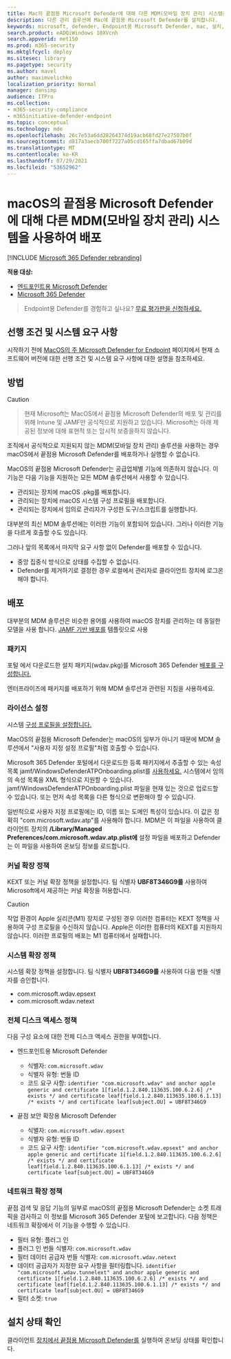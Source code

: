 ```yaml
---
title: Mac의 끝점용 Microsoft Defender에 대해 다른 MDM(모바일 장치 관리) 시스템을 사용하여 배포
description: 다른 관리 솔루션에 Mac에 끝점용 Microsoft Defender를 설치합니다.
keywords: microsoft, defender, Endpoint용 Microsoft Defender, mac, 설치, 배포, macos, 카탈로니아, mojave, high sierra
search.product: eADQiWindows 10XVcnh
search.appverid: met150
ms.prod: m365-security
ms.mktglfcycl: deploy
ms.sitesec: library
ms.pagetype: security
ms.author: mavel
author: maximvelichko
localization_priority: Normal
manager: dansimp
audience: ITPro
ms.collection:
- m365-security-compliance
- m365initiative-defender-endpoint
ms.topic: conceptual
ms.technology: mde
ms.openlocfilehash: 26c7e53a6dd28264374d19acb68fd27e27507b0f
ms.sourcegitcommit: d817a3aecb700f7227a05cd165ffa7dbad67b09d
ms.translationtype: MT
ms.contentlocale: ko-KR
ms.lasthandoff: 07/29/2021
ms.locfileid: "53652962"
---
```

# <a name="deployment-with-a-different-mobile-device-management-mdm-system-for-microsoft-defender-for-endpoint-on-macos"></a>macOS의 끝점용 Microsoft Defender에 대해 다른 MDM(모바일 장치 관리) 시스템을 사용하여 배포

[!INCLUDE [Microsoft 365 Defender rebranding](../../includes/microsoft-defender.md)]


**적용 대상:**
- [엔드포인트용 Microsoft Defender](https://go.microsoft.com/fwlink/p/?linkid=2154037)
- [Microsoft 365 Defender](https://go.microsoft.com/fwlink/?linkid=2118804)

> Endpoint용 Defender를 경험하고 싶나요? [무료 평가판을 신청하세요.](https://signup.microsoft.com/create-account/signup?products=7f379fee-c4f9-4278-b0a1-e4c8c2fcdf7e&ru=https://aka.ms/MDEp2OpenTrial?ocid=docs-wdatp-investigateip-abovefoldlink)
 
## <a name="prerequisites-and-system-requirements"></a>선행 조건 및 시스템 요구 사항

시작하기 전에 [MacOS의 주 Microsoft Defender for Endpoint](microsoft-defender-endpoint-mac.md) 페이지에서 현재 소프트웨어 버전에 대한 선행 조건 및 시스템 요구 사항에 대한 설명을 참조하세요.


## <a name="approach"></a>방법

> [!CAUTION]

> 현재 Microsoft는 MacOS에서 끝점용 Microsoft Defender의 배포 및 관리를 위해 Intune 및 JAMF만 공식적으로 지원하고 있습니다. Microsoft는 아래 제공된 정보에 대해 표현적 또는 암시적 보증을하지 않습니다.

조직에서 공식적으로 지원되지 않는 MDM(모바일 장치 관리) 솔루션을 사용하는 경우 macOS에서 끝점용 Microsoft Defender를 배포하거나 실행할 수 없습니다.

MacOS의 끝점용 Microsoft Defender는 공급업체별 기능에 의존하지 않습니다. 이 기능은 다음 기능을 지원하는 모든 MDM 솔루션에서 사용할 수 있습니다.

- 관리되는 장치에 macOS .pkg를 배포합니다.
- 관리되는 장치에 macOS 시스템 구성 프로필을 배포합니다.
- 관리되는 장치에서 임의로 관리자가 구성한 도구/스크립트를 실행합니다.

대부분의 최신 MDM 솔루션에는 이러한 기능이 포함되어 있습니다. 그러나 이러한 기능을 다르게 호출할 수도 있습니다.

그러나 앞의 목록에서 마지막 요구 사항 없이 Defender를 배포할 수 있습니다.

- 중앙 집중식 방식으로 상태를 수집할 수 없습니다.
- Defender를 제거하기로 결정한 경우 로컬에서 관리자로 클라이언트 장치에 로그온해야 합니다.

## <a name="deployment"></a>배포

대부분의 MDM 솔루션은 비슷한 용어를 사용하여 macOS 장치를 관리하는 데 동일한 모델을 사용 합니다. [JAMF 기반 배포를](mac-install-with-jamf.md) 템플릿으로 사용

### <a name="package"></a>패키지

포털 에서 [](mac-install-with-jamf.md)다운로드한 설치 패키지(wdav.pkg)를 Microsoft 365 Defender [배포를 구성합니다.](mac-install-with-jamf.md)

엔터프라이즈에 패키지를 배포하기 위해 MDM 솔루션과 관련된 지침을 사용하세요.

### <a name="license-settings"></a>라이선스 설정

시스템 [구성 프로필을 설정합니다.](mac-install-with-jamf.md) 

MacOS의 끝점용 Microsoft Defender는 macOS의 일부가 아니기 때문에 MDM 솔루션에서 "사용자 지정 설정 프로필"처럼 호출할 수 있습니다.

Microsoft 365 Defender 포털에서 다운로드한 등록 패키지에서 추출할 수 있는 속성 목록 jamf/WindowsDefenderATPOnboarding.plist를 [사용하세요.](mac-install-with-jamf.md)
시스템에서 임의의 속성 목록을 XML 형식으로 지원할 수 있습니다. jamf/WindowsDefenderATPOnboarding.plist 파일을 현재 있는 것으로 업로드할 수 있습니다.
또는 먼저 속성 목록을 다른 형식으로 변환해야 할 수 있습니다.

일반적으로 사용자 지정 프로필에는 ID, 이름 또는 도메인 특성이 있습니다. 이 값은 정확히 "com.microsoft.wdav.atp"를 사용해야 합니다.
MDM은 이 파일을 사용하여 클라이언트 장치의 **/Library/Managed Preferences/com.microsoft.wdav.atp.plist에** 설정 파일을 배포하고 Defender는 이 파일을 사용하여 온보딩 정보를 로드합니다.

### <a name="kernel-extension-policy"></a>커널 확장 정책

KEXT 또는 커널 확장 정책을 설정합니다. 팀 식별자 **UBF8T346G9를** 사용하여 Microsoft에서 제공하는 커널 확장을 허용합니다.

> [!CAUTION]
> 작업 환경이 Apple 실리콘(M1) 장치로 구성된 경우 이러한 컴퓨터는 KEXT 정책을 사용하여 구성 프로필을 수신하지 않습니다.
> Apple은 이러한 컴퓨터의 KEXT를 지원하지 않습니다. 이러한 프로필의 배포는 M1 컴퓨터에서 실패합니다.

### <a name="system-extension-policy"></a>시스템 확장 정책

시스템 확장 정책을 설정합니다. 팀 식별자 **UBF8T346G9를** 사용하여 다음 번들 식별자를 승인합니다.

- com.microsoft.wdav.epsext
- com.microsoft.wdav.netext

### <a name="full-disk-access-policy"></a>전체 디스크 액세스 정책

다음 구성 요소에 대한 전체 디스크 액세스 권한을 부여합니다.

- 엔드포인트용 Microsoft Defender
    - 식별자: `com.microsoft.wdav`
    - 식별자 유형: 번들 ID
    - 코드 요구 사항: `identifier "com.microsoft.wdav" and anchor apple generic and certificate 1[field.1.2.840.113635.100.6.2.6] /* exists */ and certificate leaf[field.1.2.840.113635.100.6.1.13] /* exists */ and certificate leaf[subject.OU] = UBF8T346G9`

- 끝점 보안 확장용 Microsoft Defender
    - 식별자: `com.microsoft.wdav.epsext`
    - 식별자 유형: 번들 ID
    - 코드 요구 사항: `identifier "com.microsoft.wdav.epsext" and anchor apple generic and certificate 1[field.1.2.840.113635.100.6.2.6] /* exists */ and certificate leaf[field.1.2.840.113635.100.6.1.13] /* exists */ and certificate leaf[subject.OU] = UBF8T346G9`

### <a name="network-extension-policy"></a>네트워크 확장 정책

끝점 검색 및 응답 기능의 일부로 macOS의 끝점용 Microsoft Defender는 소켓 트래픽을 검사하고 이 정보를 Microsoft 365 Defender 포털에 보고합니다. 다음 정책은 네트워크 확장에서 이 기능을 수행할 수 있습니다.

- 필터 유형: 플러그 인
- 플러그 인 번들 식별자: `com.microsoft.wdav`
- 필터 데이터 공급자 번들 식별자: `com.microsoft.wdav.netext`
- 데이터 공급자가 지정한 요구 사항을 필터링합니다. `identifier "com.microsoft.wdav.tunnelext" and anchor apple generic and certificate 1[field.1.2.840.113635.100.6.2.6] /* exists */ and certificate leaf[field.1.2.840.113635.100.6.1.13] /* exists */ and certificate leaf[subject.OU] = UBF8T346G9`
- 필터 소켓: `true`

## <a name="check-installation-status"></a>설치 상태 확인

클라이언트 [장치에서 끝점용 Microsoft Defender를](mac-install-with-jamf.md) 실행하여 온보딩 상태를 확인합니다.
